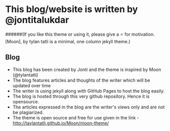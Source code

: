 # This blog/website is written by @jontitalukdar 
######(If you like this theme or using it, please give a :star: for motivation.[Moon], by tylan tatli is a minimal, one column jekyll theme.)

## Blog
* This blog has been created by Jonti and the theme is inspired by Moon (@tylantatli)
* The blog features articles and thoughts of the writer which will be updated over time
* The writer is using jekyll along with GitHub Pages to host the blog easily.
* The blog is hosted through this very github repository. Hence it is opensource.
* The articles expressed in the blog are the writer's views only and are not be plagiarized. 
* The theme is open source and free for use given in the link -http://taylantatli.github.io/Moon/moon-theme/
